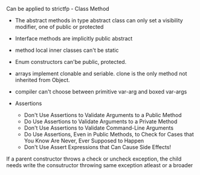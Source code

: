 
Can be applied to
strictfp - Class Method

- The abstract methods in type abstract class can only set a visibility modifier, one of public or protected
- Interface methods are implicitly public abstract
- method local inner classes can't be static


- Enum constructors can'be public, protected. 
- arrays implement clonable and seriable. clone is the only method not inherited from Object.


- compiler can't choose between primitive var-arg and boxed var-args
- Assertions
   - Don't Use Assertions to Validate Arguments to a Public Method
   - Do Use Assertions to Validate Arguments to a Private Method
   - Don't Use Assertions to Validate Command-Line Arguments
   - Do Use Assertions, Even in Public Methods, to Check for Cases that You Know Are Never, Ever Supposed to Happen
   - Don't Use Assert Expressions that Can Cause Side Effects!


If a parent constructor throws a check or uncheck exception, the child needs write the consutructor throwing same exception atleast or a broader
